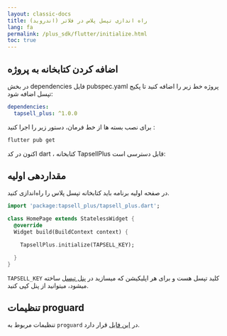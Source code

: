 ```yaml
---
layout: classic-docs
title: راه اندازی تپسل پلاس در فلاتر (اندروید)
lang: fa
permalink: /plus_sdk/flutter/initialize.html
toc: true
---
```



## اضافه کردن کتابخانه به پروژه
در بخش dependencies فایل pubspec.yaml پروژه خط زیر را اضافه کنید تا پکیج تپسل اضافه شود:

```yaml
dependencies:
  tapsell_plus: ^1.0.0
```

برای نصب بسته ها از خط فرمان، دستور زیر را اجرا کنید :

```bash
flutter pub get
```

اکنون در کد dart ، کتابخانه TapsellPlus قابل دسترسی است:


## مقداردهی اولیه

در صفحه اولیه برنامه باید کتابخانه تپسل پلاس را راه‌اندازی کنید.

```dart
import 'package:tapsell_plus/tapsell_plus.dart';

class HomePage extends StatelessWidget {
  @override
  Widget build(BuildContext context) {

    TapsellPlus.initialize(TAPSELL_KEY);

  }
}
```

`TAPSELL_KEY` کلید تپسل هست و برای هر اپلیکیشن که میسازید در [پنل تپسل](https://dashboard.tapsell.ir/) ساخته میشود، میتوانید از پنل کپی کنید.

## تنظیمات proguard
تنظیمات مربوط به `proguard` در [این فایل](https://github.com/tapsellorg/TapsellPlusSDK-AndroidSample/blob/master/app/proguard-rules.pro) قرار دارد.
